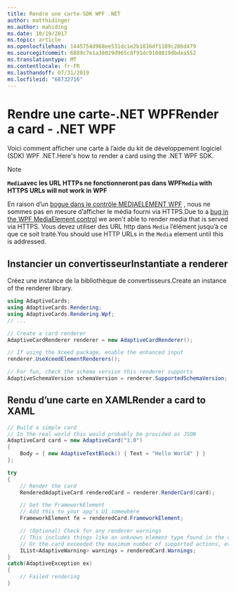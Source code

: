 ```yaml
---
title: Rendre une carte-SDK WPF .NET
author: matthidinger
ms.author: mahiding
ms.date: 10/19/2017
ms.topic: article
ms.openlocfilehash: 1445754d968ee531dc1e2b1816df1189c286d479
ms.sourcegitcommit: 6889c7e1a38029d965c8f91dc9108819dbdea552
ms.translationtype: MT
ms.contentlocale: fr-FR
ms.lasthandoff: 07/31/2019
ms.locfileid: "68732716"
---
```

# <a name="render-a-card---net-wpf"></a><span data-ttu-id="e595d-102">Rendre une carte-.NET WPF</span><span class="sxs-lookup"><span data-stu-id="e595d-102">Render a card - .NET WPF</span></span>

<span data-ttu-id="e595d-103">Voici comment afficher une carte à l’aide du kit de développement logiciel (SDK) WPF .NET.</span><span class="sxs-lookup"><span data-stu-id="e595d-103">Here's how to render a card using the .NET WPF SDK.</span></span>

> [!NOTE]
> <span data-ttu-id="e595d-104">**`Media`avec les URL HTTPs ne fonctionneront pas dans WPF**</span><span class="sxs-lookup"><span data-stu-id="e595d-104">**`Media` with HTTPS URLs will not work in WPF**</span></span>
> 
> <span data-ttu-id="e595d-105">En raison d’un [bogue dans le contrôle MEDIAELEMENT WPF](https://stackoverflow.com/questions/30702505/playing-media-from-https-site-in-media-element-throwing-null-reference-exception) , nous ne sommes pas en mesure d’afficher le média fourni via HTTPS.</span><span class="sxs-lookup"><span data-stu-id="e595d-105">Due to a [bug in the WPF MediaElement control](https://stackoverflow.com/questions/30702505/playing-media-from-https-site-in-media-element-throwing-null-reference-exception) we aren't able to render media that is served via HTTPS.</span></span> <span data-ttu-id="e595d-106">Vous devez utiliser des URL http dans `Media` l’élément jusqu’à ce que ce soit traité.</span><span class="sxs-lookup"><span data-stu-id="e595d-106">You should use HTTP URLs in the `Media` element until this is addressed.</span></span>  

## <a name="instantiate-a-renderer"></a><span data-ttu-id="e595d-107">Instancier un convertisseur</span><span class="sxs-lookup"><span data-stu-id="e595d-107">Instantiate a renderer</span></span>

<span data-ttu-id="e595d-108">Créez une instance de la bibliothèque de convertisseurs.</span><span class="sxs-lookup"><span data-stu-id="e595d-108">Create an instance of the renderer library.</span></span> 

```csharp
using AdaptiveCards;
using AdaptiveCards.Rendering;
using AdaptiveCards.Rendering.Wpf;
// ...

// Create a card renderer
AdaptiveCardRenderer renderer = new AdaptiveCardRenderer();

// If using the Xceed package, enable the enhanced input
renderer.UseXceedElementRenderers();

// For fun, check the schema version this renderer supports
AdaptiveSchemaVersion schemaVersion = renderer.SupportedSchemaVersion;
```

## <a name="render-a-card-to-xaml"></a><span data-ttu-id="e595d-109">Rendu d’une carte en XAML</span><span class="sxs-lookup"><span data-stu-id="e595d-109">Render a card to XAML</span></span>

```csharp
// Build a simple card
// In the real world this would probably be provided as JSON
AdaptiveCard card = new AdaptiveCard("1.0")
{
    Body = { new AdaptiveTextBlock() { Text = "Hello World" } }
};

try
{
    // Render the card
    RenderedAdaptiveCard renderedCard = renderer.RenderCard(card);

    // Get the FrameworkElement
    // Add this to your app's UI somewhere
    FrameworkElement fe = renderedCard.FrameworkElement;

    // (Optional) Check for any renderer warnings
    // This includes things like an unknown element type found in the card
    // Or the card exceeded the maximum number of supported actions, etc
    IList<AdaptiveWarning> warnings = renderedCard.Warnings;
}
catch(AdaptiveException ex)
{
    // Failed rendering
}
```

